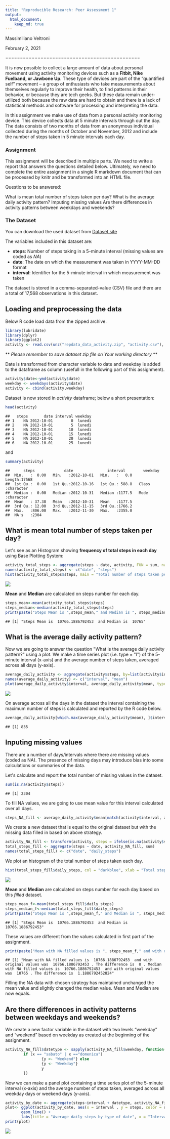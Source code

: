 ```yaml
---
title: "Reproducible Research: Peer Assessment 1"
output: 
  html_document:
    keep_md: true
---
```


Massimiliano Veltroni  

February 2, 2021  

==============================================  

It is now possible to collect a large amount of data about personal movement using activity monitoring devices such as a **Fitbit, Nike Fuelband, or Jawbone Up**. These type of devices are part of the “quantified self” movement – a group of enthusiasts who take measurements about themselves regularly to improve their health, to find patterns in their behavior, or because they are tech geeks. But these data remain under-utilized both because the raw data are hard to obtain and there is a lack of statistical methods and software for processing and interpreting the data.

In this assignment we make use of data from a personal activity monitoring device. This device collects data at 5 minute intervals through out the day. The data consists of two months of data from an anonymous individual collected during the months of October and November, 2012 and include the number of steps taken in 5 minute intervals each day.

### Assignment
This assignment will be described in multiple parts. We need to write a report that answers the questions detailed below. Ultimately, we need to complete the entire assignment in a single R markdown document that can be processed by knitr and be transformed into an HTML file.

Questions to be answered:

What is mean total number of steps taken per day?
What is the average daily activity pattern?
Imputing missing values
Are there differences in activity patterns between weekdays and weekends?  

### The Dataset 
You can download the used dataset from [Dataset site](https:\\d396qusza40orc.cloudfront.net\repdata%2Fdata%2Factivity.zip)

The variables included in this dataset are:  

+ **steps**: Number of steps taking in a 5-minute interval (missing values are coded as *NA*)
+ **date**: The date on which the measurement was taken in YYYY-MM-DD format
+ **interval**: Identifier for the 5-minute interval in which measurement was taken

The dataset is stored in a comma-separated-value (CSV) file and there are a total of 17,568 observations in this dataset.

## Loading and preprocessing the data
Below R code load data from the zipped archive.


```r
library(lubridate)
library(dplyr)
library(ggplot2)
activity <- read.csv(unz("repdata_data_activity.zip", "activity.csv"), header=T, sep=",")
```

** *Please remember to save dataset zip file on Your working directory* **

Date is transformed from character variable to date and weekday is added to the dataframe as column (usefull in the following part of this assignment).

```r
activity$date<-ymd(activity$date)
weekday <- weekdays(activity$date)
activity <- cbind(activity,weekday)
```

Dataset is now stored in *activity* dataframe; below a short presentation:

```r
head(activity)
```

```
##   steps       date interval weekday
## 1    NA 2012-10-01        0  lunedì
## 2    NA 2012-10-01        5  lunedì
## 3    NA 2012-10-01       10  lunedì
## 4    NA 2012-10-01       15  lunedì
## 5    NA 2012-10-01       20  lunedì
## 6    NA 2012-10-01       25  lunedì
```

and

```r
summary(activity)
```

```
##      steps             date               interval        weekday         
##  Min.   :  0.00   Min.   :2012-10-01   Min.   :   0.0   Length:17568      
##  1st Qu.:  0.00   1st Qu.:2012-10-16   1st Qu.: 588.8   Class :character  
##  Median :  0.00   Median :2012-10-31   Median :1177.5   Mode  :character  
##  Mean   : 37.38   Mean   :2012-10-31   Mean   :1177.5                     
##  3rd Qu.: 12.00   3rd Qu.:2012-11-15   3rd Qu.:1766.2                     
##  Max.   :806.00   Max.   :2012-11-30   Max.   :2355.0                     
##  NA's   :2304
```

## What is mean total number of steps taken per day?
Let's see as an Histogram showing **frequency of total steps in each day** using Base Plotting System:

```r
activity_total_steps <- aggregate(steps ~ date, activity, FUN = sum, na.rm = TRUE)
names(activity_total_steps) <- c("date", "steps")
hist(activity_total_steps$steps, main = "Total number of steps taken per day", xlab = "Total steps taken per day", col = "darkblue", ylim=c(0,25), breaks = seq(0,25000, by=1250))
```

![](PA1_template_files/figure-html/unnamed-chunk-5-1.png)<!-- -->

**Mean** and **Median** are calculated on steps number for each day.

```r
steps_mean<-mean(activity_total_steps$steps)
steps_median<-median(activity_total_steps$steps)
print(paste("Steps Mean is ",steps_mean," and Median is ", steps_median))
```

```
## [1] "Steps Mean is  10766.1886792453  and Median is  10765"
```

## What is the average daily activity pattern?
Now we are going to answer the question "What is the average daily activity pattern?" using a plot. We make a time series plot (i.e. type = "l") of the 5-minute interval (x-axis) and the average number of steps taken, averaged across all days (y-axis).

```r
average_daily_activity <- aggregate(activity$steps, by=list(activity$interval), FUN=mean, na.rm=TRUE)
names(average_daily_activity) <- c("interval", "mean")
plot(average_daily_activity$interval, average_daily_activity$mean, type = "l", col="darkblue", lwd = 2, xlab="Interval", ylab="Average number of steps", main="Average number of steps per intervals")
```

![](PA1_template_files/figure-html/unnamed-chunk-7-1.png)<!-- -->

On average across all the days in the dataset the interval containing the maximum number of steps is calculated and reported by the R code below.

```r
average_daily_activity[which.max(average_daily_activity$mean), ]$interval
```

```
## [1] 835
```

## Inputing missing values
There are a number of days/intervals where there are missing values (coded as NA). The presence of missing days may introduce bias into some calculations or summaries of the data.

Let's calculate and report the total number of missing values in the dataset.


```r
sum(is.na(activity$steps))
```

```
## [1] 2304
```

To fill NA values, we are going to use mean value for this interval calculated over all days.


```r
steps_NA_fill <- average_daily_activity$mean[match(activity$interval, average_daily_activity$interval)]
```

We create a new dataset that is equal to the original dataset but with the missing data filled in based on above strategy.


```r
activity_NA_fill <- transform(activity, steps = ifelse(is.na(activity$steps), yes = steps_NA_fill, no = activity$steps))
total_steps_fill <- aggregate(steps ~ date, activity_NA_fill, sum)
names(total_steps_fill) <- c("date", "daily_steps")
```

We plot an histogram of the total number of steps taken each day.


```r
hist(total_steps_fill$daily_steps, col = "darkblue", xlab = "Total steps per day", ylim = c(0,25), main = "Total number of steps taken each day", breaks = seq(0,25000,by=1250))
```

![](PA1_template_files/figure-html/unnamed-chunk-12-1.png)<!-- -->

**Mean** and **Median** are calculated on steps number for each day based on this *filled* dataset.

```r
steps_mean_f<-mean(total_steps_fill$daily_steps)
steps_median_f<-median(total_steps_fill$daily_steps)
print(paste("Steps Mean is ",steps_mean_f," and Median is ", steps_median_f))
```

```
## [1] "Steps Mean is  10766.1886792453  and Median is  10766.1886792453"
```
These values are different from the values calculated in first part of the assignment. 

```r
print(paste("Mean with NA filled values is ", steps_mean_f," and with original values was ", steps_mean,".", "The difference is ", (steps_mean_f-steps_mean), ".","Median with NA filled values is ", steps_median_f," and with original values was ", steps_median,".", "The difference is ", (steps_median_f-steps_median)))
```

```
## [1] "Mean with NA filled values is  10766.1886792453  and with original values was  10766.1886792453 . The difference is  0 . Median with NA filled values is  10766.1886792453  and with original values was  10765 . The difference is  1.1886792452824"
```

Filling the NA data with chosen strategy has maintained unchanged the mean value and slightly changed the median value. Mean and Median are now equals.

## Are there differences in activity patterns between weekdays and weekends?
We create a new factor variable in the dataset with two levels “weekday” and “weekend” based on weekday as created at the beginning of the assignment.


```r
activity_NA_fill$datetype <- sapply(activity_NA_fill$weekday, function(x) {
        if (x == "sabato" | x =="domenica") 
                {y <- "Weekend"} else 
                {y <- "Weekday"}
                y
        })
```
Now we can make a panel plot containing a time series plot of the 5-minute interval (x-axis) and the average number of steps taken, averaged across all weekday days or weekend days (y-axis). 


```r
activity_by_date <- aggregate(steps~interval + datetype, activity_NA_fill, mean, na.rm = TRUE)
plot<- ggplot(activity_by_date, aes(x = interval , y = steps, color = datetype)) +
       geom_line() +
       labs(title = "Average daily steps by type of date", x = "Interval", y = "Average number of steps",colour= "Date type") + facet_wrap(~datetype, ncol = 1, nrow=2)
print(plot)
```

![](PA1_template_files/figure-html/unnamed-chunk-16-1.png)<!-- -->

